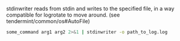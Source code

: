 stdinwriter reads from stdin and writes to the specified file, in a way compatible for logrotate to move around.
(see tendermint/common/os#AutoFile)

```bash
some_command arg1 arg2 2>&1 | stdinwriter -o path_to_log.log
```
